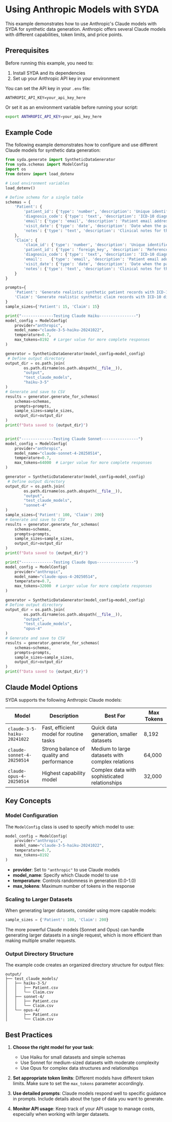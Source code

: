 # Using Anthropic Models with SYDA

This example demonstrates how to use Anthropic's Claude models with SYDA for synthetic data generation. Anthropic offers several Claude models with different capabilities, token limits, and price points.

## Prerequisites

Before running this example, you need to:

1. Install SYDA and its dependencies
2. Set up your Anthropic API key in your environment

You can set the API key in your `.env` file:

```
ANTHROPIC_API_KEY=your_api_key_here
```

Or set it as an environment variable before running your script:

```bash
export ANTHROPIC_API_KEY=your_api_key_here
```

## Example Code

The following example demonstrates how to configure and use different Claude models for synthetic data generation:

```python
from syda.generate import SyntheticDataGenerator
from syda.schemas import ModelConfig
import os
from dotenv import load_dotenv

# Load environment variables
load_dotenv()

# Define schema for a single table
schemas = {
    'Patient': {
        'patient_id': {'type': 'number', 'description': 'Unique identifier for the patient'},
        'diagnosis_code': {'type': 'text', 'description': 'ICD-10 diagnosis code'},
        'email': {'type': 'email', 'description': 'Patient email address used for communication'},
        'visit_date': {'type': 'date', 'description': 'Date when the patient visited the clinic'},
        'notes': {'type': 'text', 'description': 'Clinical notes for the patient visit'}
    },
    'Claim': {
        'claim_id': {'type': 'number', 'description': 'Unique identifier for the claim'},
        'patient_id': {'type': 'foreign_key', 'description': 'Reference to the patient who made the claim', 'references': {'schema': 'Patient', 'field': 'patient_id'}},
        'diagnosis_code': {'type': 'text', 'description': 'ICD-10 diagnosis code'},
        'email':    {'type': 'email', 'description': 'Patient email address used for communication'},
        'visit_date': {'type': 'date', 'description': 'Date when the patient visited the clinic'},
        'notes': {'type': 'text', 'description': 'Clinical notes for the patient visit'}
    }
}

prompts={
    'Patient': 'Generate realistic synthetic patient records with ICD-10 diagnosis codes, emails, visit dates, and clinical notes.', 
    'Claim': 'Generate realistic synthetic claim records with ICD-10 diagnosis codes, emails, visit dates, and clinical notes.'
}
sample_sizes={'Patient': 15, 'Claim': 15}

print("--------------Testing Claude Haiku----------------")
model_config = ModelConfig(
    provider="anthropic",
    model_name="claude-3-5-haiku-20241022",
    temperature=0.7,
    max_tokens=8192  # Larger value for more complete responses
)

generator = SyntheticDataGenerator(model_config=model_config)
 # Define output directory
output_dir = os.path.join(
        os.path.dirname(os.path.abspath(__file__)), 
        "output", 
        "test_claude_models", 
        "haiku-3-5"
)
# Generate and save to CSV
results = generator.generate_for_schemas(
    schemas=schemas,
    prompts=prompts,
    sample_sizes=sample_sizes,
    output_dir=output_dir
)
print(f"Data saved to {output_dir}")


print("--------------Testing Claude Sonnet----------------")
model_config = ModelConfig(
    provider="anthropic",
    model_name="claude-sonnet-4-20250514",
    temperature=0.7,
    max_tokens=64000  # Larger value for more complete responses
)

generator = SyntheticDataGenerator(model_config=model_config)
 # Define output directory
output_dir = os.path.join(
        os.path.dirname(os.path.abspath(__file__)), 
        "output", 
        "test_claude_models", 
        "sonnet-4"
)
sample_sizes={'Patient': 100, 'Claim': 200}
# Generate and save to CSV
results = generator.generate_for_schemas(
    schemas=schemas,
    prompts=prompts,
    sample_sizes=sample_sizes,
    output_dir=output_dir
)
print(f"Data saved to {output_dir}")

print("--------------Testing Claude Opus----------------")
model_config = ModelConfig(
    provider="anthropic",
    model_name="claude-opus-4-20250514",
    temperature=0.7,
    max_tokens=32000  # Larger value for more complete responses
)

generator = SyntheticDataGenerator(model_config=model_config)
# Define output directory
output_dir = os.path.join(
        os.path.dirname(os.path.abspath(__file__)), 
        "output", 
        "test_claude_models", 
        "opus-4"
)
# Generate and save to CSV
results = generator.generate_for_schemas(
    schemas=schemas,
    prompts=prompts,
    sample_sizes=sample_sizes,
    output_dir=output_dir
)
print(f"Data saved to {output_dir}")
```

## Claude Model Options

SYDA supports the following Anthropic Claude models:

| Model | Description | Best For | Max Tokens |
|-------|-------------|----------|------------|
| `claude-3-5-haiku-20241022` | Fast, efficient model for routine tasks | Quick data generation, smaller datasets | 8,192 |
| `claude-sonnet-4-20250514` | Strong balance of quality and performance | Medium to large datasets with complex relations | 64,000 |
| `claude-opus-4-20250514` | Highest capability model | Complex data with sophisticated relationships | 32,000 |

## Key Concepts

### Model Configuration

The `ModelConfig` class is used to specify which model to use:

```python
model_config = ModelConfig(
    provider="anthropic",
    model_name="claude-3-5-haiku-20241022",
    temperature=0.7,
    max_tokens=8192
)
```

- **provider**: Set to `"anthropic"` to use Claude models
- **model_name**: Specify which Claude model to use
- **temperature**: Controls randomness in generation (0.0-1.0)
- **max_tokens**: Maximum number of tokens in the response

### Scaling to Larger Datasets

When generating larger datasets, consider using more capable models:

```python
sample_sizes = {'Patient': 100, 'Claim': 200}
```

The more powerful Claude models (Sonnet and Opus) can handle generating larger datasets in a single request, which is more efficient than making multiple smaller requests.

### Output Directory Structure

The example code creates an organized directory structure for output files:

```
output/
├── test_claude_models/
│   ├── haiku-3-5/
│   │   ├── Patient.csv
│   │   └── Claim.csv
│   ├── sonnet-4/
│   │   ├── Patient.csv
│   │   └── Claim.csv
│   └── opus-4/
│       ├── Patient.csv
│       └── Claim.csv
```

## Best Practices

1. **Choose the right model for your task**: 
   - Use Haiku for small datasets and simple schemas
   - Use Sonnet for medium-sized datasets with moderate complexity
   - Use Opus for complex data structures and relationships

2. **Set appropriate token limits**: Different models have different token limits. Make sure to set the `max_tokens` parameter accordingly.

3. **Use detailed prompts**: Claude models respond well to specific guidance in prompts. Include details about the type of data you want to generate.

4. **Monitor API usage**: Keep track of your API usage to manage costs, especially when working with larger datasets.

